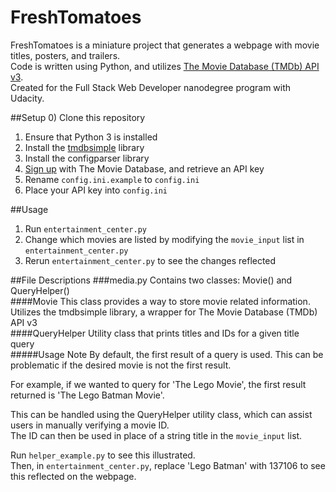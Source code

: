 # FreshTomatoes
FreshTomatoes is a miniature project that generates a webpage with movie titles, posters, and trailers.  
Code is written using Python, and utilizes [The Movie Database (TMDb) API v3](https://www.themoviedb.org/documentation/api).  
Created for the Full Stack Web Developer nanodegree program with Udacity.

##Setup
0) Clone this repository  
1) Ensure that Python 3 is installed  
2) Install the [tmdbsimple](https://github.com/celiao/tmdbsimple) library  
4) Install the configparser library  
6) [Sign up](https://www.themoviedb.org/account/signup) with The Movie Database, and retrieve an API key  
5) Rename ```config.ini.example``` to ```config.ini```  
6) Place your API key into ```config.ini```  

##Usage
1) Run ```entertainment_center.py```  
2) Change which movies are listed by modifying the ```movie_input``` list in ```entertainment_center.py```   
3) Rerun ```entertainment_center.py``` to see the changes reflected

##File Descriptions
###media.py
Contains two classes: Movie() and QueryHelper()  
####Movie
This class provides a way to store movie related information.  
Utilizes the tmdbsimple library, a wrapper for The Movie Database (TMDb) API v3  
####QueryHelper
 Utility class that prints titles and IDs for a given title query  
#####Usage Note
By default, the first result of a query is used.  This can be problematic if the desired movie is not the first result.  

For example, if we wanted to query for 'The Lego Movie', the first result returned is 'The Lego Batman Movie'.  

This can be handled using the QueryHelper utility class, which can assist users in manually verifying a movie ID.  
The ID can then be used in place of a string title in the ```movie_input``` list.  

Run ```helper_example.py``` to see this illustrated.   
Then, in ```entertainment_center.py```, replace 'Lego Batman' with 137106 to see this reflected on the webpage.
